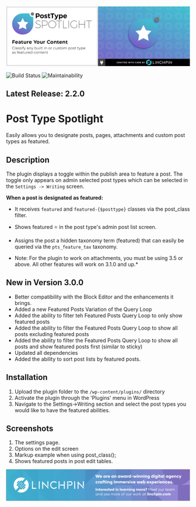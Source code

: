 ![Post Type Spotlight](https://github.com/linchpin/post-type-spotlight/blob/master/.wordpress-org/banner-1544x500.png?raw=true)

![Build Status](https://github.com/linchpin/post-type-spotlight/workflows/release-please.org/badge.svg?raw=true) ![Maintainability](https://api.codeclimate.com/v1/badges/571cf2f2437f6fe80c1a/maintainability)

<!-- x-release-please-start-version -->
## Latest Release: 2.2.0
<!-- x-release-please-end -->

# Post Type Spotlight #

Easily allows you to designate posts, pages, attachments and custom post types as featured.

## Description ##

The plugin displays a toggle within the publish area to feature a post. The toggle only appears on admin selected post types which can be selected in the `Settings -> Writing` screen.

**When a post is designated as featured:**

*   It receives `featured` and `featured-{$posttype}` classes via the post_class filter.
*   Shows featured ⭐️ in the post type's admin post list screen.
*   Assigns the post a hidden taxonomy term (featured) that can easily be queried via the `pts_feature_tax` taxonomy.

* Note: For the plugin to work on attachments, you must be using 3.5 or above. All other features will work on 3.1.0 and up.*

## New in Version 3.0.0 ##

* Better compatibility with the Block Editor and the enhancements it brings.
* Added a new Featured Posts Variation of the Query Loop
* Added the ability to filter teh Featured Posts Query Loop to only show featured posts
* Added the ability to filter the Featured Posts Query Loop to show all posts excluding featured posts
* Added the ability to filter the Featured Posts Query Loop to show all posts and show featured posts first (similar to sticky)
* Updated all dependencies
* Added the ability to sort post lists by featured posts.

## Installation ##

1. Upload the plugin folder to the `/wp-content/plugins/` directory
2. Activate the plugin through the 'Plugins' menu in WordPress
3. Navigate to the Settings->Writing section and select the post types you would like to have the featured abilities.


## Screenshots ##

1. The settings page.
2. Options on the edit screen
3. Markup example when using post_class();
4. Shows featured posts in post edit tables.

![Linchpin](https://github.com/linchpin/brand-assets/blob/master/github-banner@2x.jpg?raw=true)
